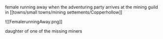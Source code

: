 female running away when the adventuring party arrives at the mining guild in [[towns/small towns/mining settements/Copperhollow]]

![[FemalerunningAway.png]]

daughter of one of the missing miners